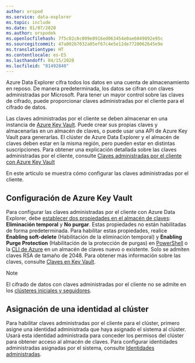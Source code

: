 ```yaml
---
author: orspod
ms.service: data-explorer
ms.topic: include
ms.date: 01/07/2020
ms.author: orspodek
ms.openlocfilehash: 7f5c02c6c009e8916ed063454e0ae6049892e95c
ms.sourcegitcommit: 47a002b7032a05ef67c4e5e12de7720062645e9e
ms.translationtype: HT
ms.contentlocale: es-ES
ms.lasthandoff: 04/15/2020
ms.locfileid: "81492840"
---
```

Azure Data Explorer cifra todos los datos en una cuenta de almacenamiento en reposo. De manera predeterminada, los datos se cifran con claves administradas por Microsoft. Para tener un mayor control sobre las claves de cifrado, puede proporcionar claves administradas por el cliente para el cifrado de datos. 

Las claves administradas por el cliente se deben almacenar en una instancia de [Azure Key Vault](/azure/key-vault/key-vault-overview). Puede crear sus propias claves y almacenarlas en un almacén de claves, o puede usar una API de Azure Key Vault para generarlas. El clúster de Azure Data Explorer y el almacén de claves deben estar en la misma región, pero pueden estar en distintas suscripciones. Para obtener una explicación detallada sobre las claves administradas por el cliente, consulte [Claves administradas por el cliente con Azure Key Vault](/azure/storage/common/storage-service-encryption) 

En este artículo se muestra cómo configurar las claves administradas por el cliente.

## <a name="configure-azure-key-vault"></a>Configuración de Azure Key Vault

Para configurar las claves administradas por el cliente con Azure Data Explorer, debe [establecer dos propiedades en el almacén de claves](/azure/key-vault/key-vault-ovw-soft-delete): **Eliminación temporal** y **No purgar**. Estas propiedades no están habilitadas de forma predeterminada. Para habilitar estas propiedades, realice **Enabling soft-delete** (Habilitación de la eliminación temporal) y **Enabling Purge Protection** (Habilitación de la protección de purgas) en [PowerShell](/azure/key-vault/key-vault-soft-delete-powershell) o la [CLI de Azure](/azure/key-vault/key-vault-soft-delete-cli) en un almacén de claves nuevo o existente. Solo se admiten claves RSA de tamaño de 2048. Para obtener más información sobre las claves, consulte [Claves en Key Vault](/azure/key-vault/about-keys-secrets-and-certificates#key-vault-keys).

> [!NOTE]
> El cifrado de datos con claves administradas por el cliente no se admite en los [clústeres iniciales y seguidores](/azure/data-explorer/follower). 

## <a name="assign-an-identity-to-the-cluster"></a>Asignación de una identidad al clúster

Para habilitar claves administradas por el cliente para el clúster, primero asigne una identidad administrada que haya asignado el sistema al clúster. Usará esta identidad administrada para conceder los permisos del clúster para obtener acceso al almacén de claves. Para configurar identidades administradas asignadas por el sistema, consulte [Identidades administradas](/azure/data-explorer/managed-identities).